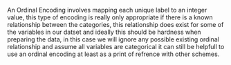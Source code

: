 An Ordinal Encoding involves mapping each unique label to an integer value, this type of encoding is really only appropriate if there is a known relationship between the categories, this relationship does exist
for some of the variables in our datset and ideally this should be hardness when preparing the data, in this case we will ignore any possible existing ordinal relationship and assume all variables are categorical
it can still be helpfull to use an ordinal encoding at least as a print of refrence with other schemes.
